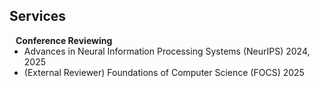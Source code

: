 ## Services

<h4 style="margin:0 10px 0;">Conference Reviewing</h4>

<ul style="margin:0 0 5px;">
  <li> <a> <autocolor> Advances in Neural Information Processing Systems (NeurIPS) 2024, 2025 </autocolor></a></li>
  <li> <a> <autocolor> (External Reviewer) Foundations of Computer Science (FOCS) 2025 </autocolor></a></li>
</ul>

<!-- <h4 style="margin:0 10px 0;">Journal Reviewers</h4>

<ul style="margin:0 0 20px;">
  <li><a href="https://www.computer.org/csdl/journal/tp"><autocolor>IEEE Transactions on Pattern Analysis and Machine Intelligence (TPAMI)</autocolor></a></li>
  <li><a href="https://www.springer.com/journal/11263"><autocolor>International Journal of Computer Vision (IJCV)</autocolor></a></li>
</ul> -->